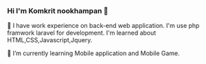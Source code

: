 ### Hi I'm Komkrit nookhampan 👋
🔭 I have work experience on back-end web application. I'm use php framwork laravel for development.
I'm learned about HTML,CSS,Javascript,Jquery.

🌱 I’m currently learning Mobile application and Mobile Game. 
<!--
**KhunbankDev/KhunbankDev** is a ✨ _special_ ✨ repository because its `README.md` (this file) appears on your GitHub profile.

Here are some ideas to get you started:

- 🔭 I’m currently working on ...
- 🌱 I’m currently learning ...
- 👯 I’m looking to collaborate on ...
- 🤔 I’m looking for help with ...
- 💬 Ask me about ...
- 📫 How to reach me: ...
- 😄 Pronouns: ...
- ⚡ Fun fact: ...
-->
